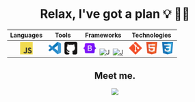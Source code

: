 <h1 align='center'>Relax, I've got a plan 💡 👨‍💻</h1>

<div id='lojc' align="center">

| Languages  |  Tools | Frameworks  | Technologies |   
|---|---|---|---|
|<div id='lojc' align="center"><img src="https://github.com/devicons/devicon/blob/master/icons/javascript/javascript-original.svg" title="" alt="J" width="30" height="30"/></div>| <div id='lojc' align="center"><img src="https://github.com/devicons/devicon/blob/master/icons/vscode/vscode-original.svg" title="" alt="J" width="30" height="30"/>&nbsp;&nbsp;<img src="https://github.com/MateusHoffman/MateusHoffman/blob/main/img/GitHub.svg" class="devicon-github-original" title="" alt="J" width="30" height="30" background-color="white"/></div>|<div id='lojc' align="center"><img src="https://github.com/devicons/devicon/blob/master/icons/bootstrap/bootstrap-original.svg" title="" alt="J" width="30" height="30"/>&nbsp;&nbsp;<img src="https://cdn.jsdelivr.net/gh/devicons/devicon/icons/jest/jest-plain.svg" alt="J" width="30" height="30" />&nbsp;&nbsp;<a href="https://jquery.com/" target="_blank" rel="noreferrer"><img src="https://raw.githubusercontent.com/danielcranney/readme-generator/main/public/icons/skills/jquery-colored.svg" alt="J" width="30" height="30" alt="JQuery"/></div>|<div id='lojc' align="center"><img src="https://github.com/devicons/devicon/blob/master/icons/git/git-original.svg" title="" alt="J" width="30" height="30"/>&nbsp;&nbsp;<img src="https://github.com/devicons/devicon/blob/master/icons/html5/html5-original.svg" title="" alt="J" width="30" height="30"/>&nbsp;&nbsp;<img src="https://github.com/devicons/devicon/blob/master/icons/css3/css3-original.svg" title="" alt="J" width="30" height="30"/></div></div>| 

## Meet me.
  
<div align="center">  
<a href="https://www.linkedin.com/in/henrique-rocha-394295161/" target="_blank"><img src="https://img.shields.io/badge/-LinkedIn-%230077B5?style=for-the-badge&logo=linkedin&logoColor=white" target="_blank"></a>
</div> 
